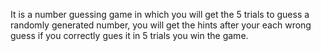 It is a number guessing game in which you will get the 5 trials to guess a randomly generated number, you will get the hints after your each wrong guess if you correctly gues it in 5 trials you win the game.
